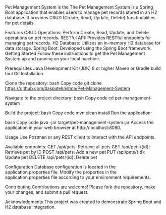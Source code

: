 Pet Management System is the
The Pet Management System is a Spring Boot application that enables users to manage pet records stored in an H2 database. It provides CRUD (Create, Read, Update, Delete) functionalities for pet details.

Features
CRUD Operations: Perform Create, Read, Update, and Delete operations on pet records.
RESTful API: Provides RESTful endpoints for managing pet records.
H2 Database: Utilizes an in-memory H2 database for data storage.
Spring Boot: Developed using the Spring Boot framework.
Getting Started
Follow these instructions to get the Pet Management System up and running on your local machine.

Prerequisites
Java Development Kit (JDK) 8 or higher
Maven or Gradle build tool
Git
Installation

Clone the repository:
bash
Copy code
git clone <https://github.com/dasputekrishna/Pet-Management-System>

Navigate to the project directory:
bash
Copy code
cd pet-management-system

Build the project:
bash
Copy code
mvn clean install
Run the application:

bash
Copy code
java -jar target/pet-management-system.jar
Access the application in your web browser at http://localhost:8080.

Usage
Use Postman or any REST client to interact with the API endpoints.

Available endpoints:
GET /api/pets: Retrieve all pets
GET /api/pets/{id}: Retrieve pet by ID
POST /api/pets: Add a new pet
PUT /api/pets/{id}: Update pet
DELETE /api/pets/{id}: Delete pet

Configuration
Database configuration is located in the application.properties file.
Modify the properties in the application.properties file according to your environment requirements.

Contributing
Contributions are welcome! Please fork the repository, make your changes, and submit a pull request.

Acknowledgments
This project was created to demonstrate Spring Boot and H2 database integration.
